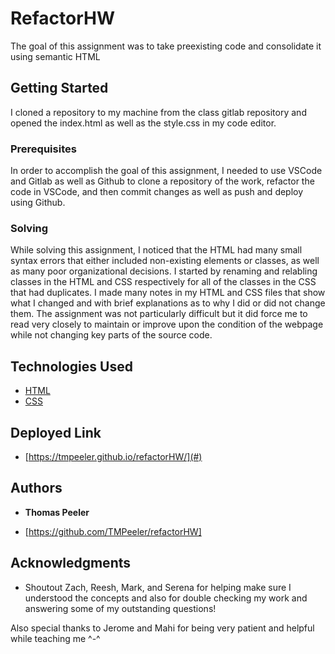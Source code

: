 # RefactorHW

The goal of this assignment was to take preexisting code and consolidate it using semantic HTML 

## Getting Started

I cloned a repository to my machine from the class gitlab repository and opened the index.html as well as the style.css in my code editor.

### Prerequisites

In order to accomplish the goal of this assignment, I needed to use VSCode and Gitlab as well as Github to clone a repository of the work, refactor the code in VSCode, and then commit changes as well as push and deploy using Github.

### Solving

While solving this assignment, I noticed that the HTML had many small syntax errors that either included non-existing elements or classes, as well as many poor organizational decisions. I started by renaming and relabling classes in the HTML and CSS respectively for all of the classes in the CSS that had duplicates. I made many notes in my HTML and CSS files that show what I changed and with brief explanations as to why I did or did not change them. The assignment was not particularly difficult but it did force me to read very closely to maintain or improve upon the condition of the webpage while not changing key parts of the source code.



## Technologies Used

* [HTML](https://developer.mozilla.org/en-US/docs/Web/HTML)
* [CSS](https://developer.mozilla.org/en-US/docs/Web/CSS)

## Deployed Link

* [https://tmpeeler.github.io/refactorHW/](#)


## Authors

* **Thomas Peeler** 

- [https://github.com/TMPeeler/refactorHW]

## Acknowledgments

* Shoutout Zach, Reesh, Mark, and Serena for helping make sure I understood the concepts and also for double checking my work and answering some of my outstanding questions!

Also special thanks to Jerome and Mahi for being very patient and helpful while teaching me ^-^
